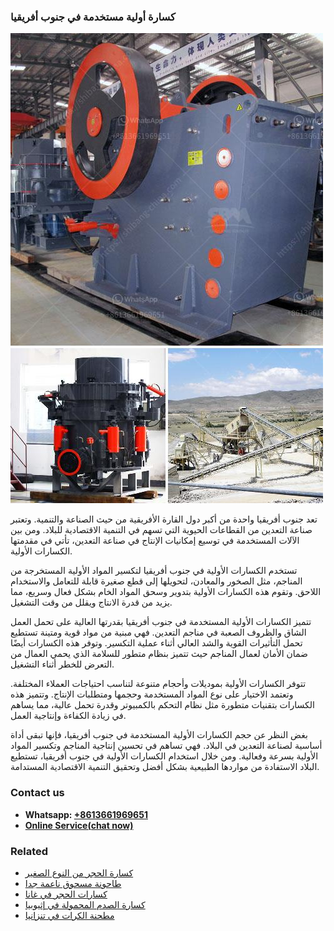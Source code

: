 <h3>كسارة أولية مستخدمة في جنوب أفريقيا</h3><img src='1701852713.jpg' alt=''><p>تعد جنوب أفريقيا واحدة من أكبر دول القارة الأفريقية من حيث الصناعة والتنمية. وتعتبر صناعة التعدين من القطاعات الحيوية التي تسهم في التنمية الاقتصادية للبلاد. ومن بين الآلات المستخدمة في توسيع إمكانيات الإنتاج في صناعة التعدين، تأتي في مقدمتها الكسارات الأولية.</p><p>تستخدم الكسارات الأولية في جنوب أفريقيا لتكسير المواد الأولية المستخرجة من المناجم، مثل الصخور والمعادن، لتحويلها إلى قطع صغيرة قابلة للتعامل والاستخدام اللاحق. وتقوم هذه الكسارات الأولية بتدوير وسحق المواد الخام بشكل فعال وسريع، مما يزيد من قدرة الانتاج ويقلل من وقت التشغيل.</p><p>تتميز الكسارات الأولية المستخدمة في جنوب أفريقيا بقدرتها العالية على تحمل العمل الشاق والظروف الصعبة في مناجم التعدين. فهي مبنية من مواد قوية ومتينة تستطيع تحمل التأثيرات القوية والشد العالي أثناء عملية التكسير. وتوفر هذه الكسارات أيضًا ضمان الأمان لعمال المناجم حيث تتميز بنظام متطور للسلامة الذي يحمي العمال من التعرض للخطر أثناء التشغيل.</p><p>تتوفر الكسارات الأولية بموديلات وأحجام متنوعة لتناسب احتياجات العملاء المختلفة. وتعتمد الاختيار على نوع المواد المستخدمة وحجمها ومتطلبات الإنتاج. وتتميز هذه الكسارات بتقنيات متطورة مثل نظام التحكم بالكمبيوتر وقدرة تحمل عالية، مما يساهم في زيادة الكفاءة وإنتاجية العمل.</p><p>بغض النظر عن حجم الكسارات الأولية المستخدمة في جنوب أفريقيا، فإنها تبقى أداة أساسية لصناعة التعدين في البلاد. فهي تساهم في تحسين إنتاجية المناجم وتكسير المواد الأولية بسرعة وفعالية. ومن خلال استخدام الكسارات الأولية في جنوب أفريقيا، تستطيع البلاد الاستفادة من مواردها الطبيعية بشكل أفضل وتحقيق التنمية الاقتصادية المستدامة.</p><h3>Contact us</h3><ul><li><strong>Whatsapp:&nbsp;<a href="https://wa.me/8613661969651">+8613661969651</a></strong></li><li><a href="https://swt.shibang-china.com/?git&amp;zhl&amp;كسارة أولية مستخدمة في جنوب أفريقيا"><strong>Online Service(chat now)</strong></a></li></ul><h3>Related</h3><ul><li><a href='كسارة الحجر من النوع الصغير.md'>كسارة الحجر من النوع الصغير</a></li><li><a href='طاحونة مسحوق ناعمة جدا.md'>طاحونة مسحوق ناعمة جدا</a></li><li><a href='كسارات الحجر في غانا.md'>كسارات الحجر في غانا</a></li><li><a href='كسارة الصدم المحمولة في إثيوبيا.md'>كسارة الصدم المحمولة في إثيوبيا</a></li><li><a href='مطحنة الكرات في تنزانيا.md'>مطحنة الكرات في تنزانيا</a></li></ul>